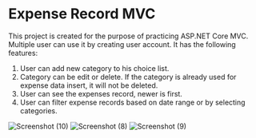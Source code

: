 # Expense Record MVC
This project is created for the purpose of practicing ASP.NET Core MVC. Multiple user can use it by creating user account. It has the following features:
1. User can add new category to his choice list.
2. Category can be edit or delete. If the category is already used for expense data insert, it will not be deleted.
3. User can see the expenses record, newer is first.
4. User can filter expense records based on date range or by selecting categories.

![Screenshot (10)](https://user-images.githubusercontent.com/79049651/221363134-aef0cc73-d75c-4179-b382-2f87f777b7e0.png)
![Screenshot (8)](https://user-images.githubusercontent.com/79049651/221363136-61adfe63-0ffa-47f7-8c12-08ec7e882ecd.png)
![Screenshot (9)](https://user-images.githubusercontent.com/79049651/221363138-c88abd9b-a6e0-4e8f-a7e5-ac445cc37714.png)
